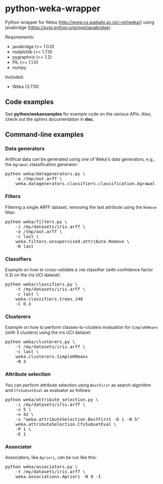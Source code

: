 # python-weka-wrapper

Python wrapper for Weka (http://www.cs.waikato.ac.nz/~ml/weka/) 
using javabridge (https://pypi.python.org/pypi/javabridge).

Requirements:

* javabridge (>= 1.0.0)
* matplotlib (>= 1.7.0)
* pygraphviz (>= 1.2)
* PIL (>= 1.1.0)
* numpy

Included:
* Weka (3.7.10)

## Code examples
See **python/wekaexamples** for example code on the various APIs.
Also, check out the sphinx documentation in **doc**.

## Command-line examples

### Data generators

Artifical data can be generated using one of Weka's data generators, e.g., the `Agrawal` classification generator:

<pre>
python weka/datagenerators.py \
    -o /tmp/out.arff \
    weka.datagenerators.classifiers.classification.Agrawal
</pre>

### Filters

Filtering a single ARFF dataset, removing the last attribute using the `Remove` filter:

<pre>
python weka/filters.py \
    -i /my/datasets/iris.arff \
    -o /tmp/out.arff \
    -c last \
    weka.filters.unsupervised.attribute.Remove \
    -R last
</pre>

### Classifiers

Example on how to cross-validate a `J48` classifier (with confidence factor 0.3) on the iris UCI dataset:

<pre>
python weka/classifiers.py \
    -t /my/datasets/iris.arff \
    -c last \
    weka.classifiers.trees.J48
    -C 0.3
</pre>

### Clusterers

Example on how to perform classes-to-clusters evaluation for `SimpleKMeans` (with 3 clusters) using the iris UCI dataset:

<pre>
python weka/clusterers.py \
    -t /my/datasets/iris.arff \
    -c last \
    weka.clusterers.SimpleKMeans
    -N 3
</pre>

### Attribute selection

You can perform attribute selection using `BestFirst` as search algorithm and `CfsSubsetEval` as evaluator as follows:

<pre>
python weka/attribute_selection.py \
    -i /my/datasets/iris.arff \
    -x 5 \
    -n 42 \
    -s "weka.attributeSelection.BestFirst -D 1 -N 5"
    weka.attributeSelection.CfsSubsetEval \
    -P 1 \
    -E 1
</pre>

### Associator

Associators, like `Apriori`, can be run like this:

<pre>
python weka/associators.py \
    -t /my/datasets/iris.arff \
    weka.associations.Apriori -N 9 -I
</pre>
